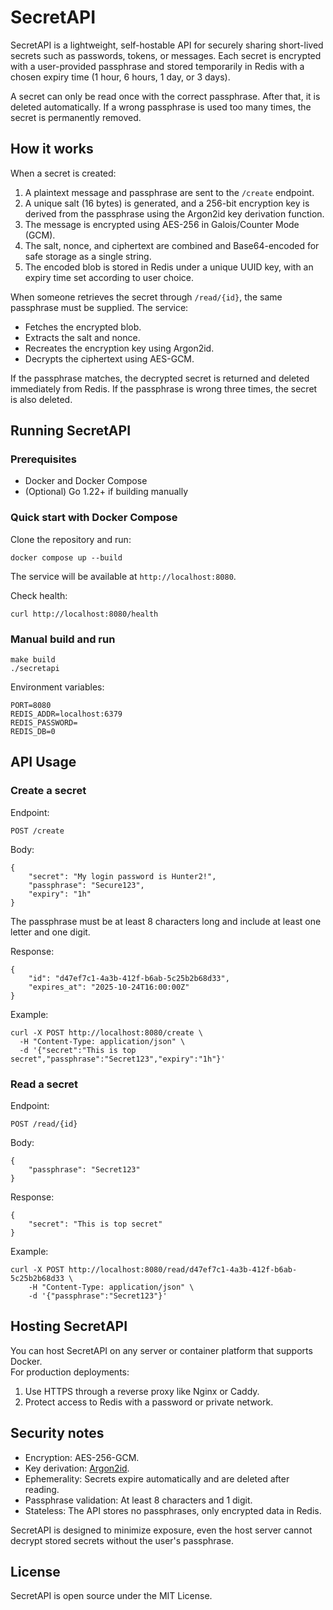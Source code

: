 # SecretAPI

SecretAPI is a lightweight, self-hostable API for securely sharing short-lived secrets such as passwords, tokens, or messages. Each secret is encrypted with a user-provided passphrase and stored temporarily in Redis with a chosen expiry time (1 hour, 6 hours, 1 day, or 3 days).

A secret can only be read once with the correct passphrase. After that, it is deleted automatically. If a wrong passphrase is used too many times, the secret is permanently removed.

## How it works

When a secret is created:

1. A plaintext message and passphrase are sent to the `/create` endpoint.
2. A unique salt (16 bytes) is generated, and a 256-bit encryption key is derived from the passphrase using the Argon2id key derivation function.
3. The message is encrypted using AES-256 in Galois/Counter Mode (GCM).
4. The salt, nonce, and ciphertext are combined and Base64-encoded for safe storage as a single string.
5. The encoded blob is stored in Redis under a unique UUID key, with an expiry time set according to user choice.

When someone retrieves the secret through `/read/{id}`, the same passphrase must be supplied. The service:
- Fetches the encrypted blob.
- Extracts the salt and nonce.
- Recreates the encryption key using Argon2id.
- Decrypts the ciphertext using AES-GCM.

If the passphrase matches, the decrypted secret is returned and deleted immediately from Redis. If the passphrase is wrong three times, the secret is also deleted.

## Running SecretAPI

### Prerequisites
- Docker and Docker Compose  
- (Optional) Go 1.22+ if building manually

### Quick start with Docker Compose
Clone the repository and run:

    docker compose up --build

The service will be available at `http://localhost:8080`.

Check health:

    curl http://localhost:8080/health

### Manual build and run

    make build
    ./secretapi

Environment variables:

    PORT=8080
    REDIS_ADDR=localhost:6379
    REDIS_PASSWORD=
    REDIS_DB=0

## API Usage

### Create a secret

Endpoint:

    POST /create

Body:

    {
        "secret": "My login password is Hunter2!",
        "passphrase": "Secure123",
        "expiry": "1h"
    }

The passphrase must be at least 8 characters long and include at least one letter and one digit.

Response:

    {
        "id": "d47ef7c1-4a3b-412f-b6ab-5c25b2b68d33",
        "expires_at": "2025-10-24T16:00:00Z"
    }

Example:

    curl -X POST http://localhost:8080/create \
      -H "Content-Type: application/json" \
      -d '{"secret":"This is top secret","passphrase":"Secret123","expiry":"1h"}'

### Read a secret

Endpoint:

    POST /read/{id}

Body:

    {
        "passphrase": "Secret123"
    }

Response:

    {
        "secret": "This is top secret"
    }

Example:

    curl -X POST http://localhost:8080/read/d47ef7c1-4a3b-412f-b6ab-5c25b2b68d33 \
        -H "Content-Type: application/json" \
        -d '{"passphrase":"Secret123"}'

## Hosting SecretAPI

You can host SecretAPI on any server or container platform that supports Docker.  
For production deployments:
1. Use HTTPS through a reverse proxy like Nginx or Caddy.  
2. Protect access to Redis with a password or private network.  

## Security notes

- Encryption: AES-256-GCM.  
- Key derivation: [Argon2id](https://pkg.go.dev/golang.org/x/crypto/argon2#hdr-Argon2id).  
- Ephemerality: Secrets expire automatically and are deleted after reading.  
- Passphrase validation: At least 8 characters and 1 digit.  
- Stateless: The API stores no passphrases, only encrypted data in Redis.

SecretAPI is designed to minimize exposure, even the host server cannot decrypt stored secrets without the user's passphrase.

## License

SecretAPI is open source under the MIT License.
